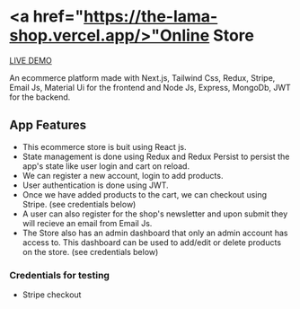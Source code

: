 # <a href="https://the-lama-shop.vercel.app/>"Online Store</a>

<a href="https://the-lama-shop.vercel.app/">LIVE DEMO </a>

An ecommerce platform made with Next.js, Tailwind Css, Redux, Stripe, Email Js, Material Ui for the frontend and Node Js, Express, MongoDb, JWT for the backend.

## App Features
- This ecommerce store is buit using React js. 
- State management is done using Redux and Redux Persist to persist the app's state like user login and cart on reload.
- We can register a new account, login to add products. 
- User authentication is done using JWT.
- Once we have added products to the cart, we can checkout using Stripe. (see credentials below)
- A user can also register for the shop's newsletter and upon submit they will recieve an email from Email Js.
- The Store also has an admin dashboard that only an admin account has access to. This dashboard can be used to add/edit or delete products on the store. (see credentials below)


### Credentials for testing
- Stripe checkout
